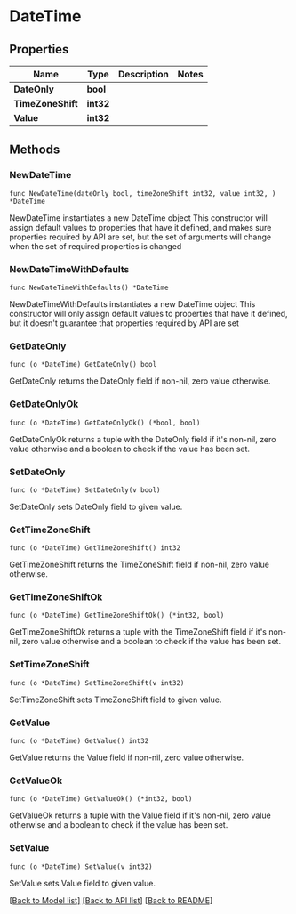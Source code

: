 # DateTime

## Properties

Name | Type | Description | Notes
------------ | ------------- | ------------- | -------------
**DateOnly** | **bool** |  | 
**TimeZoneShift** | **int32** |  | 
**Value** | **int32** |  | 

## Methods

### NewDateTime

`func NewDateTime(dateOnly bool, timeZoneShift int32, value int32, ) *DateTime`

NewDateTime instantiates a new DateTime object
This constructor will assign default values to properties that have it defined,
and makes sure properties required by API are set, but the set of arguments
will change when the set of required properties is changed

### NewDateTimeWithDefaults

`func NewDateTimeWithDefaults() *DateTime`

NewDateTimeWithDefaults instantiates a new DateTime object
This constructor will only assign default values to properties that have it defined,
but it doesn't guarantee that properties required by API are set

### GetDateOnly

`func (o *DateTime) GetDateOnly() bool`

GetDateOnly returns the DateOnly field if non-nil, zero value otherwise.

### GetDateOnlyOk

`func (o *DateTime) GetDateOnlyOk() (*bool, bool)`

GetDateOnlyOk returns a tuple with the DateOnly field if it's non-nil, zero value otherwise
and a boolean to check if the value has been set.

### SetDateOnly

`func (o *DateTime) SetDateOnly(v bool)`

SetDateOnly sets DateOnly field to given value.


### GetTimeZoneShift

`func (o *DateTime) GetTimeZoneShift() int32`

GetTimeZoneShift returns the TimeZoneShift field if non-nil, zero value otherwise.

### GetTimeZoneShiftOk

`func (o *DateTime) GetTimeZoneShiftOk() (*int32, bool)`

GetTimeZoneShiftOk returns a tuple with the TimeZoneShift field if it's non-nil, zero value otherwise
and a boolean to check if the value has been set.

### SetTimeZoneShift

`func (o *DateTime) SetTimeZoneShift(v int32)`

SetTimeZoneShift sets TimeZoneShift field to given value.


### GetValue

`func (o *DateTime) GetValue() int32`

GetValue returns the Value field if non-nil, zero value otherwise.

### GetValueOk

`func (o *DateTime) GetValueOk() (*int32, bool)`

GetValueOk returns a tuple with the Value field if it's non-nil, zero value otherwise
and a boolean to check if the value has been set.

### SetValue

`func (o *DateTime) SetValue(v int32)`

SetValue sets Value field to given value.



[[Back to Model list]](../README.md#documentation-for-models) [[Back to API list]](../README.md#documentation-for-api-endpoints) [[Back to README]](../README.md)


